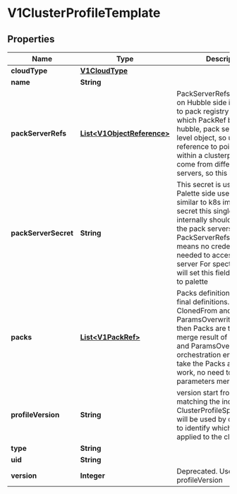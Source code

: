 # V1ClusterProfileTemplate

## Properties
Name | Type | Description | Notes
------------ | ------------- | ------------- | -------------
**cloudType** | [**V1CloudType**](V1CloudType.md) |  |  [optional]
**name** | **String** |  |  [optional]
**packServerRefs** | [**List&lt;V1ObjectReference&gt;**](V1ObjectReference.md) | PackServerRefs is only used on Hubble side it is reference to pack registry servers which PackRef belongs to in hubble, pack server is a top level object, so use a reference to point to it packs within a clusterprofile can come from different pack servers, so this is an array |  [optional]
**packServerSecret** | **String** | This secret is used only on Palette side use case is similar  to k8s image pull secret this single secret internally should contains all the pack servers in PackServerRefs if empty, means no credential is needed to access the pack server For spectro saas, Ally will set this field before pass to palette |  [optional]
**packs** | [**List&lt;V1PackRef&gt;**](V1PackRef.md) | Packs definitions here are final definitions. If ClonedFrom and ParamsOverwrite is present, then Packs are the final merge result of ClonedFrom and ParamsOverwrite So orchestration engine will just take the Packs and do the work, no need to worry about parameters merge |  [optional]
**profileVersion** | **String** | version start from 1.0.0, matching the index of ClusterProfileSpec.Versions[] will be used by clusterSpec to identify which version is applied to the cluster |  [optional]
**type** | **String** |  |  [optional]
**uid** | **String** |  |  [optional]
**version** | **Integer** | Deprecated. Use profileVersion |  [optional]
